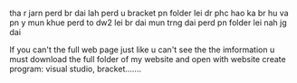 tha r jarn perd br dai lah perd u bracket pn folder lei dr phc hao ka br hu va pn y mun khue perd to dw2 lei br dai mun trng dai perd pn folder lei nah jg dai

If you can't the full web page just like u can't see the the imformation u must download the full folder of my website and open with website create program: visual studio, bracket.......
